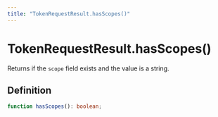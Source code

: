 ```yaml
---
title: "TokenRequestResult.hasScopes()"
---
```


# TokenRequestResult.hasScopes()

Returns if the `scope` field exists and the value is a string.

## Definition

```ts
function hasScopes(): boolean;
```
